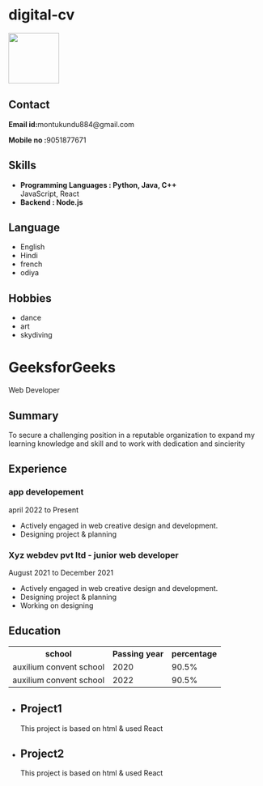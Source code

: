 # digital-cv
<html lang="en">

<head>
	<meta charset="UTF-8">
	<meta http-equiv="X-UA-Compatible" content="IE=edge">
	<meta name="viewport"
		content="width=device-width, initial-scale=1.0">
	<link rel="stylesheet" href="resume.css">
</head>

<body>
	<div class="full">
		<div class="left">
			<div class="image">
				<img src="abc.jpg"
					style="width:100px;height:100px;">
			</div>
			<div class="Contact">
				<h2>Contact</h2>
				<p><b>Email id:</b>montukundu884@gmail.com</p>
				<p><b>Mobile no :</b>9051877671</p>
			</div>
			<div class="Skills">
				<h2>Skills</h2>
				<ul>
					<li><b>Programming Languages :
					Python, Java, C++</b></li>
					JavaScript, React</b></li>
					<li><b>Backend : Node.js</b></li>
				</ul>
			</div>
			<div class="Language">
				<h2>Language</h2>
				<ul>
					<li>English</li>
					<li>Hindi</li>
					<li>french</li>
					<li>odiya</li>
				</ul>
			</div>
			<div class="Hobbies">
				<h2>Hobbies</h2>
				<ul>
					<li>dance</li>
					<li>art</li>
					<li>skydiving</li>
				</ul>
			</div>
		</div>
		<div class="right">
			<div class="name">
				<h1>GeeksforGeeks</h1>
			</div>
			<div class="title">
				<p>Web Developer</p>
			</div>
			<div class="Summary">
				<h2>Summary</h2>
				<p>To secure a challenging position in a
				reputable organization
					to expand my learning knowledge and skill and to work with dedication and sincierity
				</p>
			</div>
			<div class="Experience">
				<h2>Experience</h2>
				<h3>app developement</h3>
				<p>april 2022 to Present</p>
				<ul>
					<li>Actively engaged in web creative
					design and development.</li>
					<li>Designing project & planning</li>
				</ul>
				<h3>Xyz webdev pvt ltd - junior web developer</h3>
				<p>August 2021 to December 2021</p>
				<ul>
					<li>Actively engaged in web creative
					design and development.</li>
					<li>Designing project & planning</li>
					<li>Working on designing</li>
				</ul>
			</div>
			<div class="Education">
				<h2>Education</h2>
				<table>
					<tr>
						<th>school </th>
						<th>Passing year </th>
						<th>percentage</th>
					</tr>
					<tr>
						<td>auxilium convent school</td>
						<td>2020</td>
						<td>90.5%</td>
					</tr>
					<tr>
						<td>auxilium convent school</td>
						<td>2022</td>
						<td>90.5%</td>
					</tr>
				</table>
			</div>
			<div class="project">
				<ul>
					<li>
						<h2>Project1</h2>
						<p>This project is based on html
						& used React</p>
					</li>
					<li>
						<h2>Project2</h2>
						<p>This project is based on html
						& used React</p>
					</li>
				</ul>
			</div>
		</div>
	</div>
</body>

</html>
